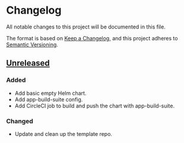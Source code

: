 # Changelog

All notable changes to this project will be documented in this file.

The format is based on [Keep a Changelog](https://keepachangelog.com/en/1.0.0/),
and this project adheres to [Semantic Versioning](https://semver.org/spec/v2.0.0.html).



## [Unreleased]

### Added

- Add basic empty Helm chart.
- Add app-build-suite config.
- Add CircleCI job to build and push the chart with app-build-suite.

### Changed

- Update and clean up the template repo.

[Unreleased]: https://github.com/giantswarm/REPOSITORY_NAME/tree/master

